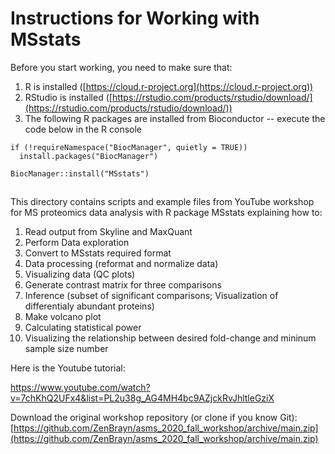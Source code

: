 # Instructions for Working with MSstats 

Before you start working, you need to make sure that:

1. R is installed ([https://cloud.r-project.org](https://cloud.r-project.org))
2. RStudio is installed ([https://rstudio.com/products/rstudio/download/](https://rstudio.com/products/rstudio/download/))
3. The following R packages are installed from Bioconductor -- execute the code below in the R console
```
if (!requireNamespace("BiocManager", quietly = TRUE))
  install.packages("BiocManager")

BiocManager::install("MSstats")
```


## 

This directory contains scripts and example files from YouTube workshop for MS proteomics data analysis with R package MSstats explaining how to:

1. Read output from Skyline and MaxQuant
2. Perform Data exploration
3. Convert to MSstats required format
4. Data processing (reformat and normalize data)
4. Visualizing data (QC plots)
5. Generate contrast matrix for three comparisons 
6. Inference (subset of significant comparisons; Visualization of differentialy abundant proteins)
7. Make volcano plot
8. Calculating statistical power
9. Visualizing the relationship between desired fold-change and mininum sample size number

Here is the Youtube tutorial:

https://www.youtube.com/watch?v=7chKhQ2UFx4&list=PL2u38g_AG4MH4bc9AZjckRvJhltleGziX

Download the original workshop repository (or clone if you know Git): [https://github.com/ZenBrayn/asms_2020_fall_workshop/archive/main.zip](https://github.com/ZenBrayn/asms_2020_fall_workshop/archive/main.zip)
